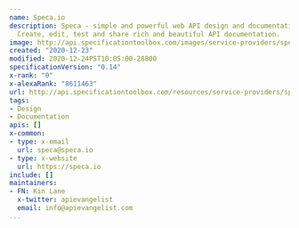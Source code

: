 ```yaml
---
name: Speca.io
description: Speca - simple and powerful web API design and documentation platform.
  Create, edit, test and share rich and beautiful API documentation.
image: http://api.specificationtoolbox.com/images/service-providers/speca-io.jpg
created: "2020-12-23"
modified: 2020-12-24PST10:05:00-28800
specificationVersion: "0.14"
x-rank: "0"
x-alexaRank: "8611463"
url: http://api.specificationtoolbox.com/resources/service-providers/speca-io/
tags:
- Design
- Documentation
apis: []
x-common:
- type: x-email
  url: speca@speca.io
- type: x-website
  url: https://speca.io
include: []
maintainers:
- FN: Kin Lane
  x-twitter: apievangelist
  email: info@apievangelist.com
...
```

